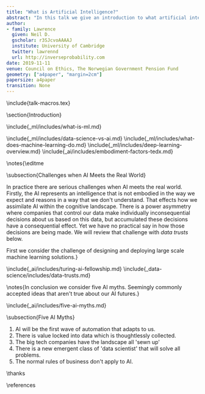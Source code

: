 ```yaml
---
title: "What is Artificial Intelligence?"
abstract: "In this talk we give an introduction to what artificial intelligence technologies are doing today and how they are influencing business and society."
author:
- family: Lawrence
  given: Neil D.
  gscholar: r3SJcvoAAAAJ
  institute: University of Cambridge
  twitter: lawrennd
  url: http://inverseprobability.com
date: 2019-11-11
venue: Council on Ethics, The Norwegian Government Pension Fund
geometry: ["a4paper", "margin=2cm"]
papersize: a4paper
transition: None
---
```


\include{talk-macros.tex}

\section{Introduction}

\include{_ml/includes/what-is-ml.md}


\include{_ml/includes/data-science-vs-ai.md}
\include{_ml/includes/what-does-machine-learning-do.md}
\include{_ml/includes/deep-learning-overview.md}
\include{_ai/includes/embodiment-factors-tedx.md}
<!--include{_data-science/includes/evolved-relationship-society.md}-->
<!--include{_ai/includes/embodiment-and-narrative.md}-->
\notes{\editme 

\subsection{Challenges when AI Meets the Real World}

In practice there are serious challenges when AI meets the real world. Firstly, the AI represents an intelligence that is not embodied in the way we expect and reasons in a way that we don't understand. That effects how we assimilate AI within the cognitive landscape. There is a power asymmetry where companies that control our data make individually inconsequential decisions about us based on this data, but accumulated these decisions have a consequential effect. Yet we have no practical say in how those decisions are being made. We will review that challenge with *data trusts* below.

First we consider the challenge of designing and deploying large scale machine learning solutions.}


\include{_ai/includes/turing-ai-fellowship.md}
\include{_data-science/includes/data-trusts.md}

\notes{In conclusion we consider five AI myths. Seemingly commonly accepted ideas that aren't true about our AI futures.}

\include{_ai/includes/five-ai-myths.md}

\subsection{Five AI Myths}

1. AI will be the first wave of automation that adapts to us.
2. There is value locked into data which is thoughtlessly collected.
3. The big tech companies have the landscape all 'sewn up'
4. There is a new emergent class of 'data scientist' that will solve all problems.
5. The normal rules of business don't apply to AI.



\thanks

\references
